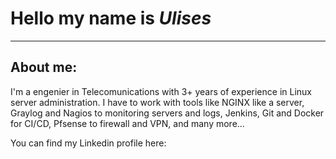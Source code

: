# Hello my name is **_Ulises_**
---


## About me:

I'm a engenier in Telecomunications with 3+ years of experience in Linux server administration.
I have to work with tools like NGINX like a server, Graylog and Nagios to monitoring servers and logs, Jenkins, Git and Docker for CI/CD, Pfsense to firewall and VPN, and many more...


You can find my Linkedin profile here: 
    

